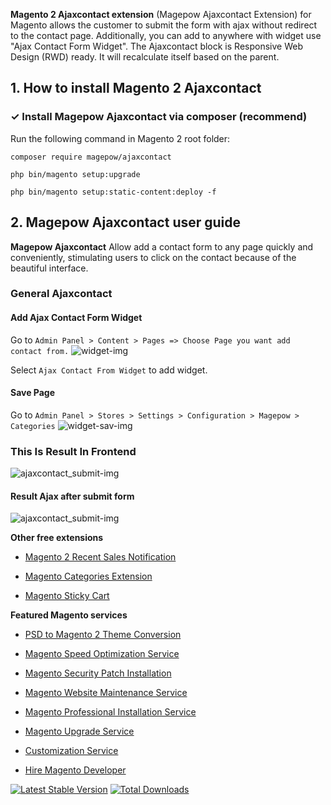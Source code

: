 **Magento 2 Ajaxcontact extension** (Magepow Ajaxcontact Extension) for Magento allows the customer to submit the form with ajax without redirect to the contact page. Additionally,  you can add to anywhere with widget use "Ajax Contact Form Widget". The Ajaxcontact block is Responsive Web Design (RWD) ready. It will recalculate itself based on the parent.
## 1. How to install Magento 2 Ajaxcontact
### ✓ Install Magepow Ajaxcontact via composer (recommend)
Run the following command in Magento 2 root folder:

`composer require magepow/ajaxcontact`

`php bin/magento setup:upgrade`

`php bin/magento setup:static-content:deploy -f`
## 2. Magepow Ajaxcontact user guide
**Magepow Ajaxcontact** Allow add a contact form to any page quickly and conveniently, stimulating users to click on the contact because of the beautiful interface.
### General Ajaxcontact
#### Add Ajax Contact Form Widget
Go to `Admin Panel > Content > Pages => Choose Page you want add contact from.`
![widget-img](https://github.com/magepow/ajax-contact/blob/master/media/ajaxcontact_widget.png)

Select `Ajax Contact From Widget` to add widget.
#### Save Page
Go to `Admin Panel > Stores > Settings > Configuration > Magepow > Categories`
![widget-sav-img](https://github.com/magepow/magento2-ajax-contact/blob/master/media/ajaxcontact_add.png)
### This Is Result In Frontend
 ![ajaxcontact_submit-img](https://github.com/magepow/magento2-ajax-contact/blob/master/media/ajaxcontact_submit.png)
 
 #### Result Ajax after submit form
 ![ajaxcontact_submit-img](https://github.com/magepow/magento2-ajax-contact/blob/master/media/ajaxcontact_result.png)

**Other free extensions**

* [Magento 2 Recent Sales Notification](https://magepow.com/magento-2-recent-sales-notification.html)

* [Magento Categories Extension](https://magepow.com/magento-categories-extension.html)

* [Magento Sticky Cart](https://magepow.com/magento-sticky-cart.html)

**Featured Magento services**

* [PSD to Magento 2 Theme Conversion](https://magepow.com/psd-to-magento-theme-conversion.html)

* [Magento Speed Optimization Service](https://magepow.com/magento-speed-optimization-service.html)

* [Magento Security Patch Installation](https://magepow.com/magento-security-patch-installation.html)

* [Magento Website Maintenance Service](https://magepow.com/website-maintenance-service.html)

* [Magento Professional Installation Service](https://magepow.com/professional-installation-service.html)

* [Magento Upgrade Service](https://magepow.com/magento-upgrade-service.html)

* [Customization Service](https://magepow.com/customization-service.html)

* [Hire Magento Developer](https://magepow.com/hire-magento-developer.html)

[![Latest Stable Version](https://poser.pugx.org/magepow/ajaxcontact/v/stable)](https://packagist.org/packages/magepow/ajaxcontact)
[![Total Downloads](https://poser.pugx.org/magepow/ajaxcontact/downloads)](https://packagist.org/packages/magepow/ajaxcontact)



